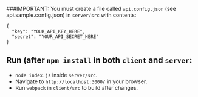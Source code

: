 ###IMPORTANT:
You must create a file called `api.config.json` (see api.sample.config.json) in `server/src` with contents:

    {
      "key": "YOUR_API_KEY_HERE",
      "secret": "YOUR_API_SECRET_HERE"
    }

## Run (after `npm install` in both `client` and `server`:
- `node index.js` inside `server/src`.
- Navigate to `http://localhost:3000/` in your browser.
- Run `webpack` in `client/src` to build after changes.
